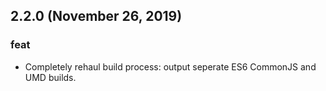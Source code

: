 ## 2.2.0 (November 26, 2019)

### feat
- Completely rehaul build process: output seperate ES6 CommonJS and UMD builds.